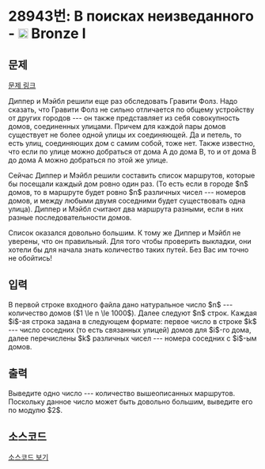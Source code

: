 # 28943번: В поисках неизведанного - <img src="https://static.solved.ac/tier_small/5.svg" style="height:20px" /> Bronze I

<!-- performance -->

<!-- 문제 제출 후 깃허브에 푸시를 했을 때 제출한 코드의 성능이 입력될 공간입니다.-->

<!-- end -->

## 문제

[문제 링크](https://boj.kr/28943)


<p>Диппер и Мэйбл решили еще раз обследовать Гравити Фолз. Надо сказать, что Гравити Фолз не сильно отличается по общему устройству от других городов --- он также представляет из себя совокупность домов, соединенных улицами. Причем для каждой пары домов существует не более одной улицы их соединяющей. Да и петель, то есть улиц, соединяющих дом с самим собой, тоже нет. Также известно, что если по улице можно добраться от дома А до дома В, то и от дома В до дома А можно добраться по этой же улице.</p>

<p>Сейчас Диппер и Мэйбл решили составить список маршрутов, которые бы посещали каждый дом ровно один раз. (То есть если в городе $n$ домов, то в маршруте будет ровно $n$ различных чисел --- номеров домов, и между любыми двумя соседними будет существовать одна улица). Диппер и Мэйбл считают два маршрута разными, если в них разные последовательности домов.</p>

<p>Список оказался довольно большим. К тому же Диппер и Мэйбл не уверены, что он правильный. Для того чтобы проверить выкладки, они хотели бы для начала знать количество таких путей. Без Вас им точно не обойтись!  </p>



## 입력


<p>В первой строке входного файла дано натуральное число $n$ --- количество домов ($1 \le n \le 1000$). Далее следуют $n$ строк. Каждая $i$-ая строка задана в следующем формате: первое число в строке $k$ --- число соседних (то есть связанных улицей) домов для $i$-го дома, далее перечислены $k$ различных чисел --- номера соседних с $i$-ым домов. </p>



## 출력


<p>Выведите одно число --- количество вышеописанных маршрутов. Поскольку данное число может быть довольно большим, выведите его по модулю $2$.</p>



## 소스코드

[소스코드 보기](В%20поисках%20неизведанного.cpp)
